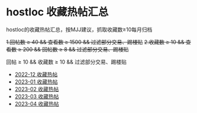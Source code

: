 # hostloc 收藏热帖汇总

hostloc的收藏热帖汇总，按MJJ建议，抓取收藏数≥10每月归档

~~1.回帖数 ≥ 40 && 查看数 ≥ 1500 && 过滤部分交易、踢楼贴~~
~~2.收藏数 ≥ 10 && 查看数 ≥ 200 && 回帖数 ≥ 8 && 过滤部分交易、踢楼贴~~

回帖 ≥ 10 && 收藏数 ≥ 10 && 过滤部分交易、踢楼贴

* [2022-12 收藏热帖](https://danube533.github.io/hostloc_hot/2022-12-hostloc-fav.html)
* [2023-01 收藏热帖](https://danube533.github.io/hostloc_hot/2023-01-hostloc-fav.html)
* [2023-02 收藏热帖](https://danube533.github.io/hostloc_hot/2023-02-hostloc-fav.html)
* [2023-03 收藏热帖](https://danube533.github.io/hostloc_hot/2023-03-hostloc-fav.html)
* [2023-04 收藏热帖](https://danube533.github.io/hostloc_hot/2023-04-hostloc-fav.html)
